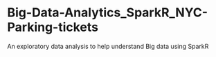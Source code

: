 # Big-Data-Analytics_SparkR_NYC-Parking-tickets
An exploratory data analysis to help understand Big data using SparkR

